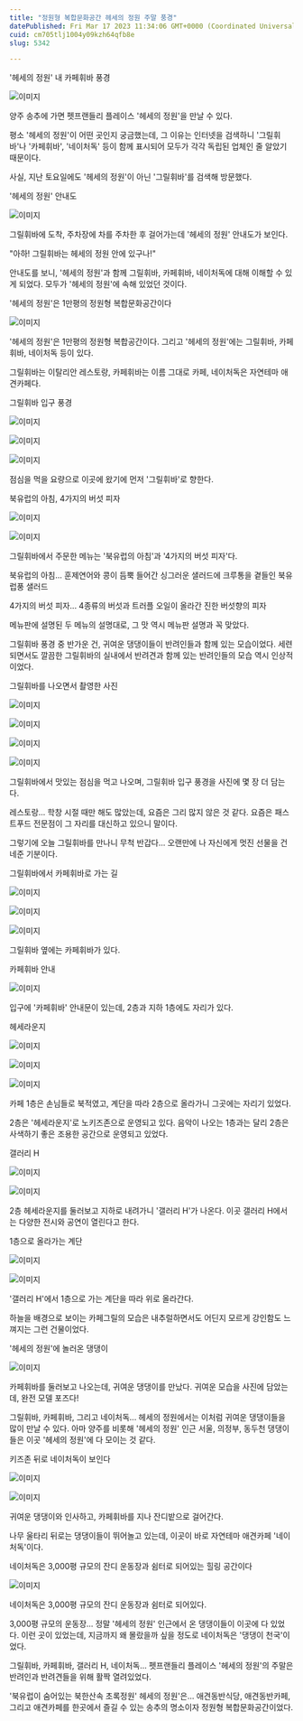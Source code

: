 ```yaml
---
title: "정원형 복합문화공간 헤세의 정원 주말 풍경"
datePublished: Fri Mar 17 2023 11:34:06 GMT+0000 (Coordinated Universal Time)
cuid: cm705tlj1004y09kzh64qfb8e
slug: 5342

---
```



'헤세의 정원' 내 카페휘바 풍경

![이미지](https://cdn.hashnode.com/res/hashnode/image/upload/v1739258806084/8ec0885c-1f18-49c1-a83e-3c803a082b62.jpeg)

양주 송추에 가면 펫프랜들리 플레이스 '헤세의 정원'을 만날 수 있다.

평소 '헤세의 정원'이 어떤 곳인지 궁금했는데, 그 이유는 인터넷을 검색하니 '그릴휘바'나 '카페휘바', '네이처독' 등이 함께 표시되어 모두가 각각 독립된 업체인 줄 알았기 때문이다.

사실, 지난 토요일에도 '헤세의 정원'이 아닌 '그릴휘바'를 검색해 방문했다.

'헤세의 정원' 안내도

![이미지](https://cdn.hashnode.com/res/hashnode/image/upload/v1739258808109/706db16f-47ce-44d3-b4ea-e6b3c39adf48.jpeg)

그릴휘바에 도착, 주차장에 차를 주차한 후 걸어가는데 '헤세의 정원' 안내도가 보인다.

"아하! 그릴휘바는 헤세의 정원 안에 있구나!"

안내도를 보니, '헤세의 정원'과 함께 그릴휘바, 카페휘바, 네이처독에 대해 이해할 수 있게 되었다. 모두가 '헤세의 정원'에 속해 있었던 것이다.

'헤세의 정원'은 1만평의 정원형 복합문화공간이다

![이미지](https://cdn.hashnode.com/res/hashnode/image/upload/v1739258810015/3a2ecd91-c161-43d8-9443-f4008e28bda5.jpeg)

'헤세의 정원'은 1만평의 정원형 복합공간이다. 그리고 '헤세의 정원'에는 그릴휘바, 카페휘바, 네이처독 등이 있다.

그릴휘바는 이탈리안 레스토랑, 카페휘바는 이름 그대로 카페, 네이처독은 자연테마 애견카페다.

그릴휘바 입구 풍경

![이미지](https://cdn.hashnode.com/res/hashnode/image/upload/v1739258812112/2826fa62-6aa1-489d-bb6a-8625b6c23c52.jpeg)

![이미지](https://cdn.hashnode.com/res/hashnode/image/upload/v1739258814324/2d6fafba-9f19-46a2-a67d-583380a66181.jpeg)

![이미지](https://cdn.hashnode.com/res/hashnode/image/upload/v1739258816467/be62ed6d-8548-46ac-8547-a1abb7240c7b.jpeg)

점심을 먹을 요량으로 이곳에 왔기에 먼저 '그릴휘바'로 향한다.

북유럽의 아침, 4가지의 버섯 피자

![이미지](https://cdn.hashnode.com/res/hashnode/image/upload/v1739258818791/1ccd1cb2-33ae-4100-a79f-d5071cc3c0dd.jpeg)

![이미지](https://cdn.hashnode.com/res/hashnode/image/upload/v1739258821019/9a1dcba8-2a10-4619-b1c1-649242c684d5.jpeg)

그릴휘바에서 주문한 메뉴는 '북유럽의 아침'과 '4가지의 버섯 피자'다.

북유럽의 아침... 훈제연어와 콩이 듬뿍 들어간 싱그러운 샐러드에 크루통을 곁들인 북유럽풍 샐러드

4가지의 버섯 피자... 4종류의 버섯과 트러플 오일이 올라간 진한 버섯향의 피자

메뉴판에 설명된 두 메뉴의 설명대로, 그 맛 역시 메뉴판 설명과 꼭 맞았다.

그릴휘바 풍경 중 반가운 건, 귀여운 댕댕이들이 반려인들과 함께 있는 모습이었다. 세련되면서도 깔끔한 그릴휘바의 실내에서 반려견과 함께 있는 반려인들의 모습 역시 인상적이었다.

그릴휘바를 나오면서 촬영한 사진

![이미지](https://cdn.hashnode.com/res/hashnode/image/upload/v1739258823061/d600393c-0bcc-41b5-8b45-78a0a3a50c34.jpeg)

![이미지](https://cdn.hashnode.com/res/hashnode/image/upload/v1739258825245/07d7db32-8658-4df5-bb3b-52aee4a3bee4.jpeg)

![이미지](https://cdn.hashnode.com/res/hashnode/image/upload/v1739258827492/01426a13-6875-45c4-aa3a-29bb689ba8e9.jpeg)

![이미지](https://cdn.hashnode.com/res/hashnode/image/upload/v1739258829484/0672f9d1-c617-4dfd-a9cf-69c9c2c05f18.jpeg)

그릴휘바에서 맛있는 점심을 먹고 나오며, 그릴휘바 입구 풍경을 사진에 몇 장 더 담는다.

레스토랑... 학창 시절 때만 해도 많았는데, 요즘은 그리 많지 않은 것 같다. 요즘은 패스트푸드 전문점이 그 자리를 대신하고 있으니 말이다.

그렇기에 오늘 그릴휘바를 만나니 무척 반갑다... 오랜만에 나 자신에게 멋진 선물을 건네준 기분이다.

그릴휘바에서 카페휘바로 가는 길

![이미지](https://cdn.hashnode.com/res/hashnode/image/upload/v1739258831826/2fe5dda9-7449-44c9-9b9b-4bbf06efbccc.jpeg)

![이미지](https://cdn.hashnode.com/res/hashnode/image/upload/v1739258834275/a1f4e210-8877-4d6d-85f1-1af79644f468.jpeg)

![이미지](https://cdn.hashnode.com/res/hashnode/image/upload/v1739258836308/8b5ea707-4f67-4200-a3e6-31a880a288d8.jpeg)

그릴휘바 옆에는 카페휘바가 있다.

카페휘바 안내

![이미지](https://cdn.hashnode.com/res/hashnode/image/upload/v1739258838879/c80ef22c-61f3-4933-92c6-9863250e4818.jpeg)

입구에 '카페휘바' 안내문이 있는데, 2층과 지하 1층에도 자리가 있다.

헤세라운지

![이미지](https://cdn.hashnode.com/res/hashnode/image/upload/v1739258841082/6b9d2ee2-c2a6-4f64-903a-90e8dfdb0465.jpeg)

![이미지](https://cdn.hashnode.com/res/hashnode/image/upload/v1739258843485/c83acd4e-482c-4478-ae6b-4f140e0bcc7d.jpeg)

![이미지](https://cdn.hashnode.com/res/hashnode/image/upload/v1739258845891/d44ef7b8-bc0c-496e-901e-51acb9c25107.jpeg)

카페 1층은 손님들로 북적였고, 계단을 따라 2층으로 올라가니 그곳에는 자리기 있었다.

2층은 '헤세라운지'로 노키즈존으로 운영되고 있다. 음악이 나오는 1층과는 달리 2층은 사색하기 좋은 조용한 공간으로 운영되고 있었다.

갤러리 H

![이미지](https://cdn.hashnode.com/res/hashnode/image/upload/v1739258847877/74728d9a-7145-4aa9-8e1d-a2c81bc988ea.jpeg)

![이미지](https://cdn.hashnode.com/res/hashnode/image/upload/v1739258850111/067410ee-b53d-4470-8f43-2ff68337048f.jpeg)

2층 헤세라운지를 둘러보고 지하로 내려가니 '갤러리 H'가 나온다. 이곳 갤러리 H에서는 다양한 전시와 공연이 열린다고 한다.

1층으로 올라가는 계단

![이미지](https://cdn.hashnode.com/res/hashnode/image/upload/v1739258852535/24f3200a-a769-46b3-b057-9407a1c6dd30.jpeg)

![이미지](https://cdn.hashnode.com/res/hashnode/image/upload/v1739258854693/91c373d5-8534-4208-9289-4e3c8c955db1.jpeg)

'갤러리 H'에서 1층으로 가는 계단을 따라 위로 올라간다.

하늘을 배경으로 보이는 카페그릴의 모습은 내추럴하면서도 어딘지 모르게 강인함도 느껴지는 그런 건물이었다.

'헤세의 정원'에 놀러온 댕댕이

![이미지](https://cdn.hashnode.com/res/hashnode/image/upload/v1739258856981/aff9865f-3f6f-467b-bcec-61cc5ed4acc6.jpeg)

카페휘바를 둘러보고 나오는데, 귀여운 댕댕이를 만났다. 귀여운 모습을 사진에 담았는데, 완전 모델 포즈다!

그릴휘바, 카페휘바, 그리고 네이처독... 헤세의 정원에서는 이처럼 귀여운 댕댕이들을 많이 만날 수 있다. 아마 양주를 비롯해 '헤세의 정원' 인근 서울, 의정부, 동두천 댕댕이들은 이곳 '헤세의 정원'에 다 모이는 것 같다.

키즈존 뒤로 네이처독이 보인다

![이미지](https://cdn.hashnode.com/res/hashnode/image/upload/v1739258859027/0fbe302a-df03-45d3-aa0f-67e44a90baf0.jpeg)

![이미지](https://cdn.hashnode.com/res/hashnode/image/upload/v1739258861509/0c2da957-41ec-418e-ba62-bab30f983646.jpeg)

귀여운 댕댕이와 인사하고, 카페휘바를 지나 잔디밭으로 걸어간다.

나무 울타리 뒤로는 댕댕이들이 뛰어놀고 있는데, 이곳이 바로 자연테마 애견카페 '네이처독'이다.

네이처독은 3,000평 규모의 잔디 운동장과 쉼터로 되어있는 힐링 공간이다

![이미지](https://cdn.hashnode.com/res/hashnode/image/upload/v1739258863447/ec25fe83-8f26-49ee-90d2-9b9cb7f66326.jpeg)

네이처독은 3,000평 규모의 잔디 운동장과 쉼터로 되어있다.

3,000평 규모의 운동장... 정말 '헤세의 정원' 인근에서 온 댕댕이들이 이곳에 다 있었다. 이런 곳이 있었는데, 지금까지 왜 몰랐을까 싶을 정도로 네이처독은 '댕댕이 천국'이었다.

그릴휘바, 카페휘바, 갤러리 H, 네이처독... 펫프랜들리 플레이스 '헤세의 정원'의 주말은 반려인과 반려견들을 위해 활짝 열려있었다.

'북유럽이 숨어있는 북한산속 초록정원' 헤세의 정원'은... 애견동반식당, 애견동반카페, 그리고 애견카페를 한곳에서 즐길 수 있는 송추의 명소이자 정원형 복합문화공간이었다.